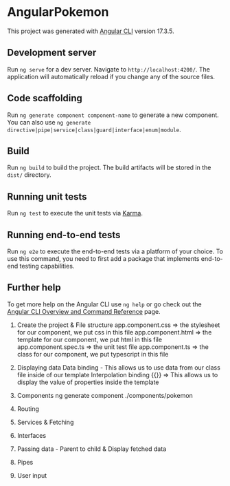 # AngularPokemon

This project was generated with [Angular CLI](https://github.com/angular/angular-cli) version 17.3.5.

## Development server

Run `ng serve` for a dev server. Navigate to `http://localhost:4200/`. The application will automatically reload if you change any of the source files.

## Code scaffolding

Run `ng generate component component-name` to generate a new component. You can also use `ng generate directive|pipe|service|class|guard|interface|enum|module`.

## Build

Run `ng build` to build the project. The build artifacts will be stored in the `dist/` directory.

## Running unit tests

Run `ng test` to execute the unit tests via [Karma](https://karma-runner.github.io).

## Running end-to-end tests

Run `ng e2e` to execute the end-to-end tests via a platform of your choice. To use this command, you need to first add a package that implements end-to-end testing capabilities.

## Further help

To get more help on the Angular CLI use `ng help` or go check out the [Angular CLI Overview and Command Reference](https://angular.io/cli) page.





1. Create the project & File structure
    app.component.css => the stylesheet for our component, we put css in this file
    app.component.html => the template for our component, we put html in this file
    app.component.spec.ts => the unit test file
    app.component.ts => the class for our component, we put typescript in this file


2. Displaying data
    Data binding - This allows us to use data from our class file inside of our template
        Interpolation binding {{}} => This allows us to display the value of properties inside the template


3. Components
    ng generate component ./components/pokemon

4. Routing
5. Services & Fetching
6. Interfaces
7. Passing data - Parent to child & Display fetched data
8. Pipes 
9. User input